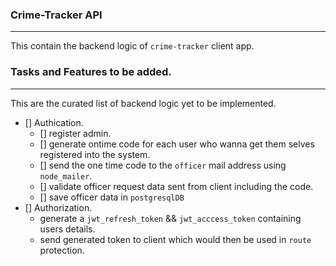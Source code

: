 ### Crime-Tracker API

------ 

This contain the backend logic of `crime-tracker` client app.


### Tasks and Features to be added.

------

This are the curated list of backend logic yet to be implemented.

- [] Authication.
  - [] register admin.
  - [] generate ontime code for each user who wanna get them selves registered into the system.
  - [] send the one time code to the `officer` mail address using `node_mailer`.
  - [] validate officer request data sent from client including the code.
  - [] save officer data in `postgresqlDB`
- [] Authorization.
  - generate a `jwt_refresh_token` && `jwt_acccess_token` containing users details.
  - send generated token to client which would then be used in `route` protection.
